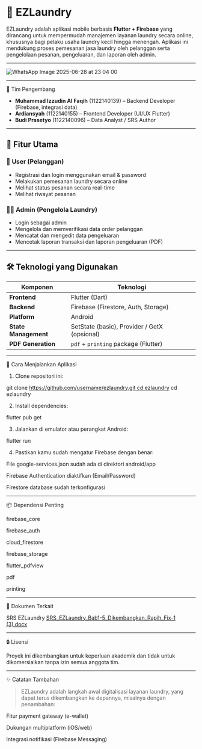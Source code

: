 # 🧺 EZLaundry

EZLaundry adalah aplikasi mobile berbasis **Flutter + Firebase** yang dirancang untuk mempermudah manajemen layanan laundry secara online, khususnya bagi pelaku usaha laundry kecil hingga menengah. Aplikasi ini mendukung proses pemesanan jasa laundry oleh pelanggan serta pengelolaan pesanan, pengeluaran, dan laporan oleh admin.

---

![WhatsApp Image 2025-06-28 at 23 04 00](https://github.com/user-attachments/assets/1b061d2f-bd0c-4348-872d-605a721f1fdc)

---

👥 Tim Pengembang

- **Muhammad Izzudin Al Faqih** (1122140139) – Backend Developer (Firebase, integrasi data)
- **Ardiansyah** (1122140155) – Frontend Developer (UI/UX Flutter)
- **Budi Prasetyo** (1122140096) – Data Analyst / SRS Author

---

## 📱 Fitur Utama

### 👤 **User (Pelanggan)**
- Registrasi dan login menggunakan email & password
- Melakukan pemesanan laundry secara online
- Melihat status pesanan secara real-time
- Melihat riwayat pesanan

### 🧑‍💼 **Admin (Pengelola Laundry)**
- Login sebagai admin
- Mengelola dan memverifikasi data order pelanggan
- Mencatat dan mengedit data pengeluaran
- Mencetak laporan transaksi dan laporan pengeluaran (PDF)

---

## 🛠️ Teknologi yang Digunakan

| Komponen | Teknologi |
|----------|-----------|
| **Frontend** | Flutter (Dart) |
| **Backend** | Firebase (Firestore, Auth, Storage) |
| **Platform** | Android |
| **State Management** | SetState (basic), Provider / GetX (opsional) |
| **PDF Generation** | `pdf` + `printing` package (Flutter) |

---


🚀 Cara Menjalankan Aplikasi

1. Clone repositori ini:

git clone [https://github.com/username/ezlaundry.git cd ezlaundry](https://github.com/Faqih472/Project3Kampus-EZLaundry.git)
cd ezlaundry


2. Install dependencies:

flutter pub get


3. Jalankan di emulator atau perangkat Android:

flutter run


4. Pastikan kamu sudah mengatur Firebase dengan benar:

File google-services.json sudah ada di direktori android/app

Firebase Authentication diaktifkan (Email/Password)

Firestore database sudah terkonfigurasi





---

📦 Dependensi Penting

firebase_core

firebase_auth

cloud_firestore

firebase_storage

flutter_pdfview

pdf

printing



---

📄 Dokumen Terkait

SRS EZLaundry [SRS_EZLaundry_Bab1-5_Dikembangkan_Rapih_Fix-1 (3).docx](https://github.com/user-attachments/files/21011738/SRS_EZLaundry_Bab1-5_Dikembangkan_Rapih_Fix-1.3.docx)



---

🔒 Lisensi

Proyek ini dikembangkan untuk keperluan akademik dan tidak untuk dikomersialkan tanpa izin semua anggota tim.


---

✨ Catatan Tambahan

> EZLaundry adalah langkah awal digitalisasi layanan laundry, yang dapat terus dikembangkan ke depannya, misalnya dengan penambahan:

Fitur payment gateway (e-wallet)

Dukungan multiplatform (iOS/web)

Integrasi notifikasi (Firebase Messaging)
